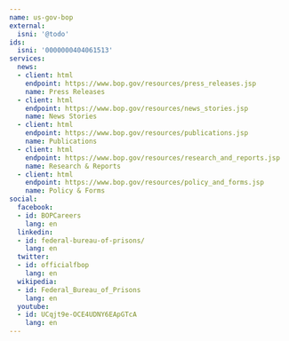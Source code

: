 ```yaml
---
name: us-gov-bop
external:
  isni: '@todo'
ids:
  isni: '0000000404061513'
services:
  news:
  - client: html
    endpoint: https://www.bop.gov/resources/press_releases.jsp
    name: Press Releases
  - client: html
    endpoint: https://www.bop.gov/resources/news_stories.jsp
    name: News Stories
  - client: html
    endpoint: https://www.bop.gov/resources/publications.jsp
    name: Publications
  - client: html
    endpoint: https://www.bop.gov/resources/research_and_reports.jsp
    name: Research & Reports
  - client: html
    endpoint: https://www.bop.gov/resources/policy_and_forms.jsp
    name: Policy & Forms
social:
  facebook:
  - id: BOPCareers
    lang: en
  linkedin:
  - id: federal-bureau-of-prisons/
    lang: en
  twitter:
  - id: officialfbop
    lang: en
  wikipedia:
  - id: Federal_Bureau_of_Prisons
    lang: en
  youtube:
  - id: UCqjt9e-OCE4UDNY6EApGTcA
    lang: en
---
```

